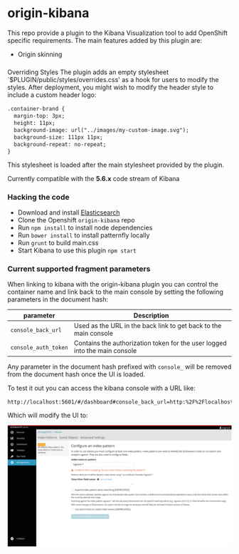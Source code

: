 # origin-kibana
This repo provide a plugin to the Kibana Visualization tool to
add OpenShift specific requirements.  The main features added
by this plugin are:

* Origin skinning

###
Overriding Styles
The plugin adds an empty stylesheet `$PLUGIN/public/styles/overrides.css' as a hook
for users to modify the styles.  After deployment, you might wish to modify the header
style to include a custom header logo:

```
.container-brand {
  margin-top: 3px;
  height: 11px;
  background-image: url("../images/my-custom-image.svg");
  background-size: 111px 11px;
  background-repeat: no-repeat;
}
```
This stylesheet is loaded after the main stylesheet provided by the plugin.

Currently compatible with the **5.6.x** code stream of Kibana

### Hacking the code
* Download and install [Elasticsearch](https://www.elastic.co/downloads/elasticsearch)
* Clone the Openshift `origin-kibana` repo
* Run `npm install` to install node dependencies
* Run `bower install` to install patternfly locally
* Run `grunt` to build main.css
* Start Kibana to use this plugin `npm start`

### Current supported fragment parameters
When linking to kibana with the origin-kibana plugin you can control the container name and link back to the main console by setting the following parameters in the document hash:

| parameter | Description|
| ------ | ------|
| `console_back_url` | Used as the URL in the back link to get back to the main console |
| `console_auth_token` | Contains the authorization token for the user logged into the main console |

Any parameter in the document hash prefixed with `console_` will be removed from the document hash once the UI is loaded.

To test it out you can access the kibana console with a URL like:

```
http://localhost:5601/#/dashboard#console_back_url=http:%2F%2Flocalhost:8443&console_auth_token=wheetoken
```

Which will modify the UI to:

![Kibana OpenShift UI Mod](console.png)
